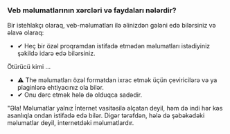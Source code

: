 ### Veb məlumatlarının xərcləri və faydaları nələrdir?

Bir istehlakçı olaraq, veb-məlumatları ilə əlinizdən gələni edə bilərsiniz və əlavə olaraq:

- &#10004; Heç bir özəl proqramdan istifadə etmədən məlumatları istədiyiniz şəkildə idarə edə bilərsiniz.

Ötürücü kimi  &hellip;

- &#9888; The məlumatları özəl formatdan ixrac etmək üçün çeviricilərə və ya plaginlərə ehtiyacınız ola bilər.
- &#10004;  Onu dərc etmək hələ də olduqca sadədir.

"Əla! Məlumatlar yalnız İnternet vasitəsilə əlçatan deyil, həm də indi hər kəs asanlıqla ondan istifadə edə bilər. Digər tərəfdən, hələ də şəbəkədəki məlumatlar deyil, internetdəki məlumatlardır.
